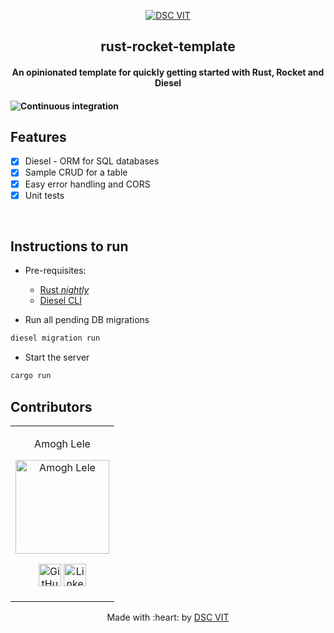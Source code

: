 <p align="center">
<a href="https://dscvit.com">
	<img src="https://user-images.githubusercontent.com/30529572/92081025-fabe6f00-edb1-11ea-9169-4a8a61a5dd45.png" alt="DSC VIT"/>
</a>
	<h2 align="center"> rust-rocket-template </h2>
	<h4 align="center"> An opinionated template for quickly getting started with Rust, Rocket and Diesel <h4>
</p>

![Continuous integration](https://github.com/GDGVIT/rust-rocket-template/workflows/Continuous%20integration/badge.svg)


## Features
- [x] Diesel - ORM for SQL databases
- [x] Sample CRUD for a table  
- [x] Easy error handling and CORS 
- [x] Unit tests

<br>


## Instructions to run

* Pre-requisites:
	-  [Rust _nightly_](https://rustup.rs)
	-  [Diesel CLI](http://diesel.rs/guides/getting-started/)

* Run all pending DB migrations

```bash
diesel migration run
```

* Start the server
```bash
cargo run
```

## Contributors

<table>
<tr align="center">


<td>

Amogh Lele

<p align="center">
<img src = "https://avatars3.githubusercontent.com/u/31761843" width="150" height="150" alt="Amogh Lele">
</p>
<p align="center">
<a href = "https://github.com/atechnohazard"><img src = "http://www.iconninja.com/files/241/825/211/round-collaboration-social-github-code-circle-network-icon.svg" width="36" height = "36" alt="GitHub"/></a>
<a href = "https://www.linkedin.com/in/amogh-lele-830131a4/">
<img src = "http://www.iconninja.com/files/863/607/751/network-linkedin-social-connection-circular-circle-media-icon.svg" width="36" height="36" alt="LinkedIn"/>
</a>
</p>
</td>

  </table>

<p align="center">
	Made with :heart: by <a href="https://dscvit.com">DSC VIT</a>
</p>
